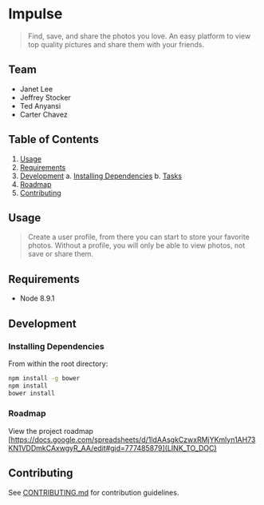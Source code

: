 # Impulse

> Find, save, and share the photos you love. An easy platform to view top quality pictures and share them with your friends.

## Team

  - Janet Lee
  - Jeffrey Stocker
  - Ted Anyansi
  - Carter Chavez

## Table of Contents

1. [Usage](#Usage)
2. [Requirements](#requirements)
3. [Development](#development)
    a. [Installing Dependencies](#installing-dependencies)
    b. [Tasks](#tasks)
4. [Roadmap](#roadmap)
5. [Contributing](#contributing)

## Usage

> Create a user profile, from there you can start to store your favorite photos.
> Without a profile, you will only be able to view photos, not save or share them.

## Requirements

- Node 8.9.1



## Development

### Installing Dependencies

From within the root directory:

```sh
npm install -g bower
npm install
bower install
```

### Roadmap

View the project roadmap [https://docs.google.com/spreadsheets/d/1ldAAsgkCzwxRMjYKmlyn1AH73KN1VDDmkCAxwgyR_AA/edit#gid=777485879](LINK_TO_DOC)


## Contributing

See [CONTRIBUTING.md](CONTRIBUTING.md) for contribution guidelines.
